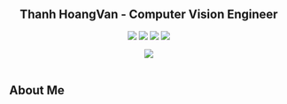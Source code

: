 <div align="center">
<h2> Thanh HoangVan - Computer Vision Engineer</h2>
<p align="center">
<img src="https://img.shields.io/badge/Age-22-blue"/>
<img src="https://img.shields.io/badge/Forus-Computer%20Vision-green"/>
<img src="https://img.shields.io/badge/University-HUST-green"/>
<img src="https://img.shields.io/badge/Country-Viet%20Nam-red"/>
</p>
</div>

<div align="center">
<image src="https://github.com/thanhhoangvan/thanhhoangvan/blob/e60e6bf31916a870a17a210d2347e0828ba1b6f4/src/images/light.gif">
</div>

<br>

<div>
<h2> About Me </h2>
</div>
